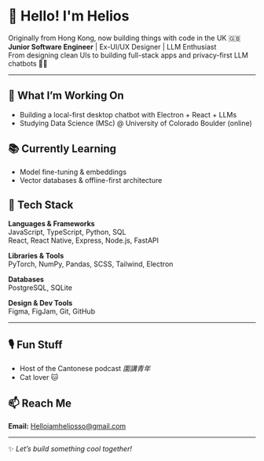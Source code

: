 # 👋 Hello! I'm Helios

Originally from Hong Kong, now building things with code in the UK 🇬🇧  
**Junior Software Engineer** | Ex-UI/UX Designer | LLM Enthusiast  
From designing clean UIs to building full-stack apps and privacy-first LLM chatbots 🧠💬  

---

## 🚀 What I’m Working On

- Building a local-first desktop chatbot with Electron + React + LLMs  
- Studying Data Science (MSc) @ University of Colorado Boulder (online)  



## 📚 Currently Learning

- Model fine-tuning & embeddings  
- Vector databases & offline-first architecture  



## 🧰 Tech Stack

**Languages & Frameworks**  
JavaScript, TypeScript, Python, SQL  
React, React Native, Express, Node.js, FastAPI  

**Libraries & Tools**  
PyTorch, NumPy, Pandas, SCSS, Tailwind, Electron  

**Databases**  
PostgreSQL, SQLite  

**Design & Dev Tools**  
Figma, FigJam, Git, GitHub  

---


## 🎙️ Fun Stuff

- Host of the Cantonese podcast *圍講青年*  
- Cat lover 🐱 



## 📫 Reach Me

**Email:** Helloiamheliosso@gmail.com  

---

✨ *Let’s build something cool together!*
